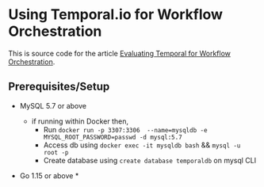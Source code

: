 # Using Temporal.io for Workflow Orchestration

This is source code for the article [Evaluating Temporal for Workflow Orchestration](google.com).

## Prerequisites/Setup 

*  MySQL 5.7 or above
    * if running within Docker then,
        * Run `docker run -p 3307:3306  --name=mysqldb -e MYSQL_ROOT_PASSWORD=passwd -d mysql:5.7`
        * Access db using `docker exec -it mysqldb bash` && `mysql -u root -p`
        * Create database using `create database temporaldb` on mysql CLI
    
* Go 1.15 or above 
    * 

